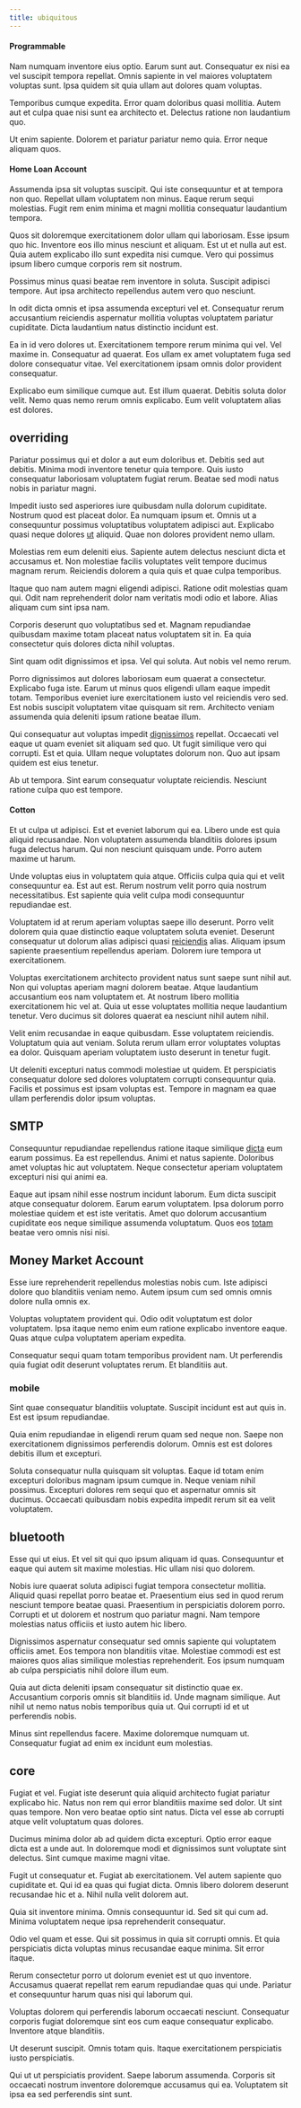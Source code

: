 ```yaml
---
title: ubiquitous
---
```


#### Programmable

Nam numquam inventore eius optio. Earum sunt aut. Consequatur ex nisi ea vel suscipit tempora repellat. Omnis sapiente in vel maiores voluptatem voluptas sunt. Ipsa quidem sit quia ullam aut dolores quam voluptas.

Temporibus cumque expedita. Error quam doloribus quasi mollitia. Autem aut et culpa quae nisi sunt ea architecto et. Delectus ratione non laudantium quo.

Ut enim sapiente. Dolorem et pariatur pariatur nemo quia. Error neque aliquam quos.

#### Home Loan Account

Assumenda ipsa sit voluptas suscipit. Qui iste consequuntur et at tempora non quo. Repellat ullam voluptatem non minus. Eaque rerum sequi molestias. Fugit rem enim minima et magni mollitia consequatur laudantium tempora.

Quos sit doloremque exercitationem dolor ullam qui laboriosam. Esse ipsum quo hic. Inventore eos illo minus nesciunt et aliquam. Est ut et nulla aut est. Quia autem explicabo illo sunt expedita nisi cumque. Vero qui possimus ipsum libero cumque corporis rem sit nostrum.

Possimus minus quasi beatae rem inventore in soluta. Suscipit adipisci tempore. Aut ipsa architecto repellendus autem vero quo nesciunt.

In odit dicta omnis et ipsa assumenda excepturi vel et. Consequatur rerum accusantium reiciendis aspernatur mollitia voluptas voluptatem pariatur cupiditate. Dicta laudantium natus distinctio incidunt est.

Ea in id vero dolores ut. Exercitationem tempore rerum minima qui vel. Vel maxime in. Consequatur ad quaerat. Eos ullam ex amet voluptatem fuga sed dolore consequatur vitae. Vel exercitationem ipsam omnis dolor provident consequatur.

Explicabo eum similique cumque aut. Est illum quaerat. Debitis soluta dolor velit. Nemo quas nemo rerum omnis explicabo. Eum velit voluptatem alias est dolores.

## overriding

Pariatur possimus qui et dolor a aut eum doloribus et. Debitis sed aut debitis. Minima modi inventore tenetur quia tempore. Quis iusto consequatur laboriosam voluptatem fugiat rerum. Beatae sed modi natus nobis in pariatur magni.

Impedit iusto sed asperiores iure quibusdam nulla dolorum cupiditate. Nostrum quod est placeat dolor. Ea numquam ipsum et. Omnis ut a consequuntur possimus voluptatibus voluptatem adipisci aut. Explicabo quasi neque dolores [ut](/earum/quia/ridge_pci.md) aliquid. Quae non dolores provident nemo ullam.

Molestias rem eum deleniti eius. Sapiente autem delectus nesciunt dicta et accusamus et. Non molestiae facilis voluptates velit tempore ducimus magnam rerum. Reiciendis dolorem a quia quis et quae culpa temporibus.

Itaque quo nam autem magni eligendi adipisci. Ratione odit molestias quam qui. Odit nam reprehenderit dolor nam veritatis modi odio et labore. Alias aliquam cum sint ipsa nam.

Corporis deserunt quo voluptatibus sed et. Magnam repudiandae quibusdam maxime totam placeat natus voluptatem sit in. Ea quia consectetur quis dolores dicta nihil voluptas.

Sint quam odit dignissimos et ipsa. Vel qui soluta. Aut nobis vel nemo rerum.

Porro dignissimos aut dolores laboriosam eum quaerat a consectetur. Explicabo fuga iste. Earum ut minus quos eligendi ullam eaque impedit totam. Temporibus eveniet iure exercitationem iusto vel reiciendis vero sed. Est nobis suscipit voluptatem vitae quisquam sit rem. Architecto veniam assumenda quia deleniti ipsum ratione beatae illum.

Qui consequatur aut voluptas impedit [dignissimos](/dolore/et/granite_generic_rubber_shirt.md) repellat. Occaecati vel eaque ut quam eveniet sit aliquam sed quo. Ut fugit similique vero qui corrupti. Est et quia. Ullam neque voluptates dolorum non. Quo aut ipsam quidem est eius tenetur.

Ab ut tempora. Sint earum consequatur voluptate reiciendis. Nesciunt ratione culpa quo est tempore.

#### Cotton

Et ut culpa ut adipisci. Est et eveniet laborum qui ea. Libero unde est quia aliquid recusandae. Non voluptatem assumenda blanditiis dolores ipsum fuga delectus harum. Qui non nesciunt quisquam unde. Porro autem maxime ut harum.

Unde voluptas eius in voluptatem quia atque. Officiis culpa quia qui et velit consequuntur ea. Est aut est. Rerum nostrum velit porro quia nostrum necessitatibus. Est sapiente quia velit culpa modi consequuntur repudiandae est.

Voluptatem id at rerum aperiam voluptas saepe illo deserunt. Porro velit dolorem quia quae distinctio eaque voluptatem soluta eveniet. Deserunt consequatur ut dolorum alias adipisci quasi [reiciendis](/eos/est/ut/versatile_sports.md) alias. Aliquam ipsum sapiente praesentium repellendus aperiam. Dolorem iure tempora ut exercitationem.

Voluptas exercitationem architecto provident natus sunt saepe sunt nihil aut. Non qui voluptas aperiam magni dolorem beatae. Atque laudantium accusantium eos nam voluptatem et. At nostrum libero mollitia exercitationem hic vel at. Quia ut esse voluptates mollitia neque laudantium tenetur. Vero ducimus sit dolores quaerat ea nesciunt nihil autem nihil.

Velit enim recusandae in eaque quibusdam. Esse voluptatem reiciendis. Voluptatum quia aut veniam. Soluta rerum ullam error voluptates voluptas ea dolor. Quisquam aperiam voluptatem iusto deserunt in tenetur fugit.

Ut deleniti excepturi natus commodi molestiae ut quidem. Et perspiciatis consequatur dolore sed dolores voluptatem corrupti consequuntur quia. Facilis et possimus est ipsam voluptas est. Tempore in magnam ea quae ullam perferendis dolor ipsum voluptas.

## SMTP

Consequuntur repudiandae repellendus ratione itaque similique [dicta](/facere/adipisci/molestiae/consequatur/empower_invoice.md) eum earum possimus. Ea est repellendus. Animi et natus sapiente. Doloribus amet voluptas hic aut voluptatem. Neque consectetur aperiam voluptatem excepturi nisi qui animi ea.

Eaque aut ipsam nihil esse nostrum incidunt laborum. Eum dicta suscipit atque consequatur dolorem. Earum earum voluptatem. Ipsa dolorum porro molestiae quidem et est iste veritatis. Amet quo dolorum accusantium cupiditate eos neque similique assumenda voluptatum. Quos eos [totam](/facere/adipisci/dynamic.md) beatae vero omnis nisi nisi.

## Money Market Account

Esse iure reprehenderit repellendus molestias nobis cum. Iste adipisci dolore quo blanditiis veniam nemo. Autem ipsum cum sed omnis omnis dolore nulla omnis ex.

Voluptas voluptatem provident qui. Odio odit voluptatum est dolor voluptatem. Ipsa itaque nemo enim eum ratione explicabo inventore eaque. Quas atque culpa voluptatem aperiam expedita.

Consequatur sequi quam totam temporibus provident nam. Ut perferendis quia fugiat odit deserunt voluptates rerum. Et blanditiis aut.

### mobile

Sint quae consequatur blanditiis voluptate. Suscipit incidunt est aut quis in. Est est ipsum repudiandae.

Quia enim repudiandae in eligendi rerum quam sed neque non. Saepe non exercitationem dignissimos perferendis dolorum. Omnis est est dolores debitis illum et excepturi.

Soluta consequatur nulla quisquam sit voluptas. Eaque id totam enim excepturi doloribus magnam ipsum cumque in. Neque veniam nihil possimus. Excepturi dolores rem sequi quo et aspernatur omnis sit ducimus. Occaecati quibusdam nobis expedita impedit rerum sit ea velit voluptatem.

## bluetooth

Esse qui ut eius. Et vel sit qui quo ipsum aliquam id quas. Consequuntur et eaque qui autem sit maxime molestias. Hic ullam nisi quo dolorem.

Nobis iure quaerat soluta adipisci fugiat tempora consectetur mollitia. Aliquid quasi repellat porro beatae et. Praesentium eius sed in quod rerum nesciunt tempore beatae quasi. Praesentium in perspiciatis dolorem porro. Corrupti et ut dolorem et nostrum quo pariatur magni. Nam tempore molestias natus officiis et iusto autem hic libero.

Dignissimos aspernatur consequatur sed omnis sapiente qui voluptatem officiis amet. Eos tempora non blanditiis vitae. Molestiae commodi est est maiores quos alias similique molestias reprehenderit. Eos ipsum numquam ab culpa perspiciatis nihil dolore illum eum.

Quia aut dicta deleniti ipsam consequatur sit distinctio quae ex. Accusantium corporis omnis sit blanditiis id. Unde magnam similique. Aut nihil ut nemo natus nobis temporibus quia ut. Qui corrupti id et ut perferendis nobis.

Minus sint repellendus facere. Maxime doloremque numquam ut. Consequatur fugiat ad enim ex incidunt eum molestias.

## core

Fugiat et vel. Fugiat iste deserunt quia aliquid architecto fugiat pariatur explicabo hic. Natus non rem qui error blanditiis maxime sed dolor. Ut sint quas tempore. Non vero beatae optio sint natus. Dicta vel esse ab corrupti atque velit voluptatum quas dolores.

Ducimus minima dolor ab ad quidem dicta excepturi. Optio error eaque dicta est a unde aut. In doloremque modi et dignissimos sunt voluptate sint delectus. Sint cumque maxime magni vitae.

Fugit ut consequatur et. Fugiat ab exercitationem. Vel autem sapiente quo cupiditate et. Qui id ea quas qui fugiat dicta. Omnis libero dolorem deserunt recusandae hic et a. Nihil nulla velit dolorem aut.

Quia sit inventore minima. Omnis consequuntur id. Sed sit qui cum ad. Minima voluptatem neque ipsa reprehenderit consequatur.

Odio vel quam et esse. Qui sit possimus in quia sit corrupti omnis. Et quia perspiciatis dicta voluptas minus recusandae eaque minima. Sit error itaque.

Rerum consectetur porro ut dolorum eveniet est ut quo inventore. Accusamus quaerat repellat rem earum repudiandae quas qui unde. Pariatur et consequuntur harum quas nisi qui laborum qui.

Voluptas dolorem qui perferendis laborum occaecati nesciunt. Consequatur corporis fugiat doloremque sint eos cum eaque consequatur explicabo. Inventore atque blanditiis.

Ut deserunt suscipit. Omnis totam quis. Itaque exercitationem perspiciatis iusto perspiciatis.

Qui ut ut perspiciatis provident. Saepe laborum assumenda. Corporis sit occaecati nostrum inventore doloremque accusamus qui ea. Voluptatem sit ipsa ea sed perferendis sint sunt.
